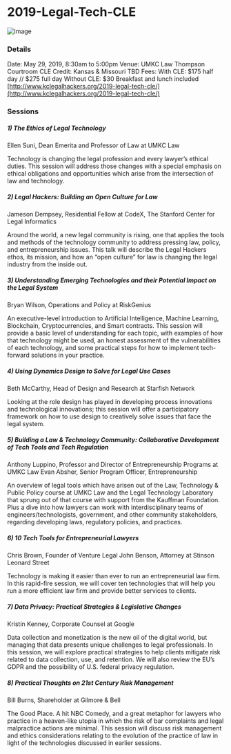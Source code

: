 # 2019-Legal-Tech-CLE

![image](https://user-images.githubusercontent.com/10615650/62788117-465df680-ba94-11e9-9830-d6e5c9599fc9.png)

### Details
Date: May 29, 2019, 8:30am to 5:00pm
Venue: UMKC Law Thompson Courtroom
CLE Credit: Kansas & Missouri TBD
Fees:
With CLE: $175 half day  //  $275 full day
Without CLE: $30
Breakfast and lunch included
[http://www.kclegalhackers.org/2019-legal-tech-cle/](http://www.kclegalhackers.org/2019-legal-tech-cle/)

### Sessions

##### 1) The Ethics of Legal Technology
Ellen Suni, Dean Emerita and Professor of Law at UMKC Law

Technology is changing the legal profession and every lawyer’s ethical duties. This session will address those changes with a special emphasis on ethical obligations and opportunities which arise from the intersection of law and technology.

##### 2) Legal Hackers: Building an Open Culture for Law
Jameson Dempsey, Residential Fellow at CodeX, The Stanford Center for Legal Informatics

Around the world, a new legal community is rising, one that applies the tools and methods of the technology community to address pressing law, policy, and entrepreneurship issues. This talk will describe the Legal Hackers ethos, its mission, and how an “open culture” for law is changing the legal industry from the inside out.

##### 3) Understanding Emerging Technologies and their Potential Impact on the Legal System
Bryan Wilson, Operations and Policy at RiskGenius

An executive-level introduction to Artificial Intelligence, Machine Learning, Blockchain, Cryptocurrencies, and Smart contracts. This session will provide a basic level of understanding for each topic, with examples of how that technology might be used, an honest assessment of the vulnerabilities of each technology, and some practical steps for how to implement tech-forward solutions in your practice.

##### 4) Using Dynamics Design to Solve for Legal Use Cases
Beth McCarthy, Head of Design and Research at Starfish Network

Looking at the role design has played in developing process innovations and technological innovations; this session will offer a participatory framework on how to use design to creatively solve issues that face the legal system.

##### 5) Building a Law & Technology Community: Collaborative Development of Tech Tools and Tech Regulation
Anthony Luppino, Professor and Director of Entrepreneurship Programs at UMKC Law
Evan Absher, Senior Program Officer, Entrepreneurship

An overview of legal tools which have arisen out of the Law, Technology & Public Policy course at UMKC Law and the Legal Technology Laboratory that sprung out of that course with support from the Kauffman Foundation. Plus a dive into how lawyers can work with interdisciplinary teams of engineers/technologists, government, and other community stakeholders, regarding developing laws, regulatory policies, and practices.

##### 6) 10 Tech Tools for Entrepreneurial Lawyers
Chris Brown, Founder of Venture Legal
John Benson, Attorney at Stinson Leonard Street

Technology is making it easier than ever to run an entrepreneurial law firm. In this rapid-fire session, we will cover ten technologies that will help you run a more efficient law firm and provide better services to clients.

##### 7) Data Privacy: Practical Strategies & Legislative Changes
Kristin Kenney, Corporate Counsel at Google

Data collection and monetization is the new oil of the digital world, but managing that data presents unique challenges to legal professionals. In this session, we will explore practical strategies to help clients mitigate risk related to data collection, use, and retention. We will also review the EU’s GDPR and the possibility of U.S. federal privacy regulation.

##### 8) Practical Thoughts on 21st Century Risk Management
Bill Burns, Shareholder at Gilmore & Bell

The Good Place. A hit NBC Comedy, and a great metaphor for lawyers who practice in a heaven-like utopia in which the risk of bar complaints and legal malpractice actions are minimal. This session will discuss risk management and ethics considerations relating to the evolution of the practice of law in light of the technologies discussed in earlier sessions.

